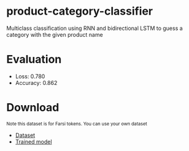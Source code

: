 # product-category-classifier
 Multiclass classification using RNN and bidirectional LSTM to guess a category with the given product name

# Evaluation
- Loss: 0.780
- Accuracy: 0.862

# Download
<sub>Note this dataset is for Farsi tokens. You can use your own dataset</sub>
- [Dataset](https://drive.proton.me/urls/PTJMDQF4MC#3Q59IBAyLmYU)
- [Trained model](https://drive.proton.me/urls/M94XEST1N0#ZuEEcySMQsrF)
